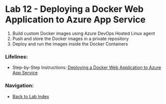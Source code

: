 # Lab 12 - Deploying a Docker Web Application to Azure App Service

1. Build custom Docker images using Azure DevOps Hosted Linux agent
2. Push and store the Docker images in a private repository
3. Deploy and run the images inside the Docker Containers

### Lifelines:

* Step-by-Step Instructions:
[Deploying a Docker Web Application to Azure App Service](https://azuredevopslabs.com/labs/vstsextend/docker/)

### Navigation:

* [Back to Lab Index](https://github.com/mikepfeiffer/azure-devops-labs)
